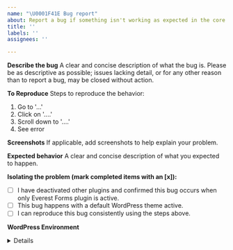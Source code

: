 ```yaml
---
name: "\U0001F41E Bug report"
about: Report a bug if something isn't working as expected in the core Everest Forms plugin.
title: ''
labels: ''
assignees: ''

---
```


**Describe the bug**
A clear and concise description of what the bug is. Please be as descriptive as possible; issues lacking detail, or for any other reason than to report a bug, may be closed without action.

**To Reproduce**
Steps to reproduce the behavior:
1. Go to '...'
2. Click on '....'
3. Scroll down to '....'
4. See error

**Screenshots**
If applicable, add screenshots to help explain your problem.

**Expected behavior**
A clear and concise description of what you expected to happen.

**Isolating the problem (mark completed items with an [x]):**
- [ ] I have deactivated other plugins and confirmed this bug occurs when only Everest Forms plugin is active.
- [ ] This bug happens with a default WordPress theme active.
- [ ] I can reproduce this bug consistently using the steps above.

**WordPress Environment**
<details>
```
Copy and paste the system status report from **Everest Forms > System Status** in WordPress admin.
```
</details>
